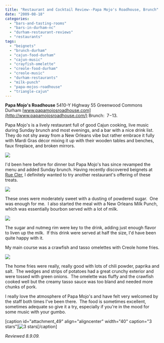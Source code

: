 ```yaml
---
title: "Restaurant and Cocktail Review--Papa Mojo's Roadhouse, Brunch"
date: "2009-08-18"
categories: 
  - "bars-and-tasting-rooms"
  - "bars-in-durham-nc"
  - "durham-restaurant-reviews"
  - "restaurants"
tags: 
  - "beignets"
  - "brunch-durham"
  - "cajun-food-durham"
  - "cajun-music"
  - "crayfish-omelette"
  - "creole-food-durham"
  - "creole-music"
  - "durham-restaurants"
  - "milk-punch"
  - "papa-mojos-roadhouse"
  - "triangle-cajun"
---
```


**Papa Mojo's Roadhouse** 5410-Y Highway 55 Greenwood Commons Durham [www.papamojosroadhouse.com](http://www.papamojosroadhouse.com/) Brunch:  $7-$13.

Papa Mojo's is a lively restaurant full of good Cajun cooking, live music during Sunday brunch and most evenings, and a bar with a nice drink list.  They do not shy away from a New Orleans vibe but rather embrace it fully with Mardi Gras décor mixing it up with their wooden tables and benches, faux fireplace, and broken mirrors.

![](http://www.thegourmez.com/gourmez/photos/papamojos3.jpg)

I'd been here before for dinner but Papa Mojo's has since revamped the menu and added Sunday brunch. Having recently discovered beignets at [Rue Cler](index.php?p=restaurant-review-rue-cler-downtown-durham), I definitely wanted to try another restaurant's offering of these treats.

![](http://www.thegourmez.com/gourmez/photos/beignet.jpg)

These ones were moderately sweet with a dusting of powdered sugar.  One was enough for me.  I also started the meal with a New Orleans Milk Punch, which was essentially bourbon served with a lot of milk.

![](http://www.thegourmez.com/gourmez/photos/milkpunch2.jpg)

The sugar and nutmeg rim were key to the drink, adding just enough flavor to liven up the milk.  If this drink were served at half the size, I'd have been quite happy with it.

My main course was a crawfish and tasso omelettes with Creole home fries.

![](http://www.thegourmez.com/gourmez/photos/tassoomelette.jpg)

The home fries were really, really good with lots of chili powder, paprika and salt.  The wedges and strips of potatoes had a great crunchy exterior and were tossed with green onions.  The omelette was fluffy and the crawfish cooked well but the creamy tasso sauce was too bland and needed more chunks of pork.

I really love the atmosphere of Papa Mojo's and have felt very welcomed by the staff both times I've been there.  The food is sometimes excellent, sometimes adequate so give it a try, especially if you're in the mood for some music with your gumbo.

\[caption id="attachment\_49" align="aligncenter" width="40" caption="3 stars"\]![3 stars](http://s3.amazonaws.com/thegourmez-wpmedia/2009/02/rating_avocado1.gif "rating_avocado1")\[/caption\]

_Reviewed 8.9.09._
